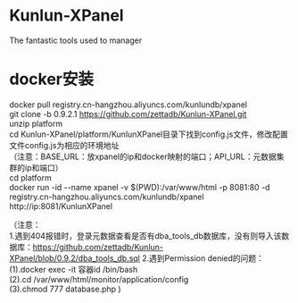 # Kunlun-XPanel
The fantastic tools used to manager 
# docker安装  
docker pull registry.cn-hangzhou.aliyuncs.com/kunlundb/xpanel  
git clone -b 0.9.2.1 https://github.com/zettadb/Kunlun-XPanel.git     
unzip platform   
cd Kunlun-XPanel/platform/KunlunXPanel目录下找到config.js文件，修改配置文件config.js为相应的环境地址   
（注意：BASE_URL：放xpanel的ip和docker映射的端口；API_URL：元数据集群的ip和端口）  
cd platform  
docker run -id --name xpanel -v  $(PWD):/var/www/html -p 8081:80  -d registry.cn-hangzhou.aliyuncs.com/kunlundb/xpanel   
http://ip:8081/KunlunXPanel  

（注意：  
1.遇到404报错时，登录元数据查看是否有dba_tools_db数据库，没有则导入该数据库：https://github.com/zettadb/Kunlun-XPanel/blob/0.9.2/dba_tools_db.sql
2.遇到Permission denied的问题：   
(1).docker exec -it 容器id /bin/bash   
(2).cd /var/www/html/monitor/application/config   
(3).chmod 777 database.php  )  
